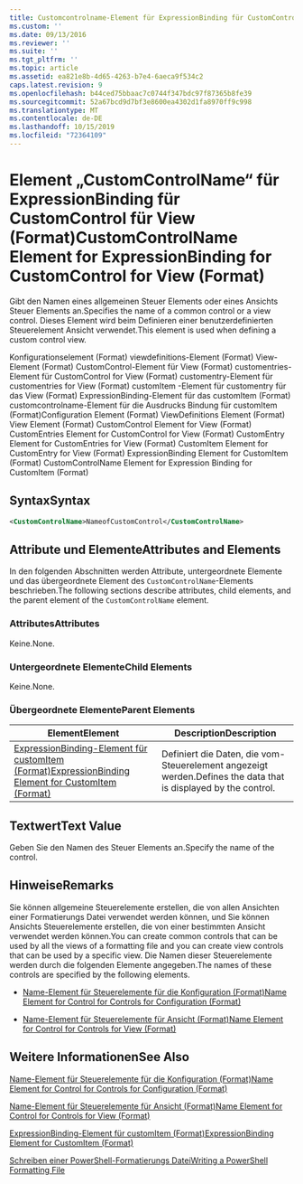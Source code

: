 ```yaml
---
title: Customcontrolname-Element für ExpressionBinding für CustomControl für Ansicht (Format) | Microsoft-Dokumentation
ms.custom: ''
ms.date: 09/13/2016
ms.reviewer: ''
ms.suite: ''
ms.tgt_pltfrm: ''
ms.topic: article
ms.assetid: ea821e8b-4d65-4263-b7e4-6aeca9f534c2
caps.latest.revision: 9
ms.openlocfilehash: b44ced75bbaac7c0744f347bdc97f87365b8fe39
ms.sourcegitcommit: 52a67bcd9d7bf3e8600ea4302d1fa8970ff9c998
ms.translationtype: MT
ms.contentlocale: de-DE
ms.lasthandoff: 10/15/2019
ms.locfileid: "72364109"
---
```

# <a name="customcontrolname-element-for-expressionbinding-for-customcontrol-for-view-format"></a><span data-ttu-id="1db30-102">Element „CustomControlName“ für ExpressionBinding für CustomControl für View (Format)</span><span class="sxs-lookup"><span data-stu-id="1db30-102">CustomControlName Element for ExpressionBinding for CustomControl for View (Format)</span></span>

<span data-ttu-id="1db30-103">Gibt den Namen eines allgemeinen Steuer Elements oder eines Ansichts Steuer Elements an.</span><span class="sxs-lookup"><span data-stu-id="1db30-103">Specifies the name of a common control or a view control.</span></span> <span data-ttu-id="1db30-104">Dieses Element wird beim Definieren einer benutzerdefinierten Steuerelement Ansicht verwendet.</span><span class="sxs-lookup"><span data-stu-id="1db30-104">This element is used when defining a custom control view.</span></span>

<span data-ttu-id="1db30-105">Konfigurationselement (Format) viewdefinitions-Element (Format) View-Element (Format) CustomControl-Element für View (Format) customentries-Element für CustomControl for View (Format) customentry-Element für customentries for View (Format) customItem -Element für customentry für das View (Format) ExpressionBinding-Element für das customItem (Format) customcontrolname-Element für die Ausdrucks Bindung für customItem (Format)</span><span class="sxs-lookup"><span data-stu-id="1db30-105">Configuration Element (Format) ViewDefinitions Element (Format) View Element (Format) CustomControl Element for View (Format) CustomEntries Element for CustomControl for View (Format) CustomEntry Element for CustomEntries for View (Format) CustomItem Element for CustomEntry for View (Format) ExpressionBinding Element for CustomItem (Format) CustomControlName Element for Expression Binding for CustomItem (Format)</span></span>

## <a name="syntax"></a><span data-ttu-id="1db30-106">Syntax</span><span class="sxs-lookup"><span data-stu-id="1db30-106">Syntax</span></span>

```xml
<CustomControlName>NameofCustomControl</CustomControlName>
```

## <a name="attributes-and-elements"></a><span data-ttu-id="1db30-107">Attribute und Elemente</span><span class="sxs-lookup"><span data-stu-id="1db30-107">Attributes and Elements</span></span>

<span data-ttu-id="1db30-108">In den folgenden Abschnitten werden Attribute, untergeordnete Elemente und das übergeordnete Element des `CustomControlName`-Elements beschrieben.</span><span class="sxs-lookup"><span data-stu-id="1db30-108">The following sections describe attributes, child elements, and the parent element of the `CustomControlName` element.</span></span>

### <a name="attributes"></a><span data-ttu-id="1db30-109">Attributes</span><span class="sxs-lookup"><span data-stu-id="1db30-109">Attributes</span></span>

<span data-ttu-id="1db30-110">Keine.</span><span class="sxs-lookup"><span data-stu-id="1db30-110">None.</span></span>

### <a name="child-elements"></a><span data-ttu-id="1db30-111">Untergeordnete Elemente</span><span class="sxs-lookup"><span data-stu-id="1db30-111">Child Elements</span></span>

<span data-ttu-id="1db30-112">Keine.</span><span class="sxs-lookup"><span data-stu-id="1db30-112">None.</span></span>

### <a name="parent-elements"></a><span data-ttu-id="1db30-113">Übergeordnete Elemente</span><span class="sxs-lookup"><span data-stu-id="1db30-113">Parent Elements</span></span>

|<span data-ttu-id="1db30-114">Element</span><span class="sxs-lookup"><span data-stu-id="1db30-114">Element</span></span>|<span data-ttu-id="1db30-115">Description</span><span class="sxs-lookup"><span data-stu-id="1db30-115">Description</span></span>|
|-------------|-----------------|
|[<span data-ttu-id="1db30-116">ExpressionBinding-Element für customItem (Format)</span><span class="sxs-lookup"><span data-stu-id="1db30-116">ExpressionBinding Element for CustomItem (Format)</span></span>](./expressionbinding-element-for-customitem-for-controls-for-configuration-format.md)|<span data-ttu-id="1db30-117">Definiert die Daten, die vom-Steuerelement angezeigt werden.</span><span class="sxs-lookup"><span data-stu-id="1db30-117">Defines the data that is displayed by the control.</span></span>|

## <a name="text-value"></a><span data-ttu-id="1db30-118">Textwert</span><span class="sxs-lookup"><span data-stu-id="1db30-118">Text Value</span></span>

<span data-ttu-id="1db30-119">Geben Sie den Namen des Steuer Elements an.</span><span class="sxs-lookup"><span data-stu-id="1db30-119">Specify the name of the control.</span></span>

## <a name="remarks"></a><span data-ttu-id="1db30-120">Hinweise</span><span class="sxs-lookup"><span data-stu-id="1db30-120">Remarks</span></span>

<span data-ttu-id="1db30-121">Sie können allgemeine Steuerelemente erstellen, die von allen Ansichten einer Formatierungs Datei verwendet werden können, und Sie können Ansichts Steuerelemente erstellen, die von einer bestimmten Ansicht verwendet werden können.</span><span class="sxs-lookup"><span data-stu-id="1db30-121">You can create common controls that can be used by all the views of a formatting file and you can create view controls that can be used by a specific view.</span></span> <span data-ttu-id="1db30-122">Die Namen dieser Steuerelemente werden durch die folgenden Elemente angegeben.</span><span class="sxs-lookup"><span data-stu-id="1db30-122">The names of these controls are specified by the following elements.</span></span>

- [<span data-ttu-id="1db30-123">Name-Element für Steuerelemente für die Konfiguration (Format)</span><span class="sxs-lookup"><span data-stu-id="1db30-123">Name Element for Control for Controls for Configuration (Format)</span></span>](./name-element-for-control-for-controls-for-configuration-format.md)

- [<span data-ttu-id="1db30-124">Name-Element für Steuerelemente für Ansicht (Format)</span><span class="sxs-lookup"><span data-stu-id="1db30-124">Name Element for Control for Controls for View (Format)</span></span>](./name-element-for-control-for-controls-for-view-format.md)

## <a name="see-also"></a><span data-ttu-id="1db30-125">Weitere Informationen</span><span class="sxs-lookup"><span data-stu-id="1db30-125">See Also</span></span>

[<span data-ttu-id="1db30-126">Name-Element für Steuerelemente für die Konfiguration (Format)</span><span class="sxs-lookup"><span data-stu-id="1db30-126">Name Element for Control for Controls for Configuration (Format)</span></span>](./name-element-for-control-for-controls-for-configuration-format.md)

[<span data-ttu-id="1db30-127">Name-Element für Steuerelemente für Ansicht (Format)</span><span class="sxs-lookup"><span data-stu-id="1db30-127">Name Element for Control for Controls for View (Format)</span></span>](./name-element-for-control-for-controls-for-view-format.md)

[<span data-ttu-id="1db30-128">ExpressionBinding-Element für customItem (Format)</span><span class="sxs-lookup"><span data-stu-id="1db30-128">ExpressionBinding Element for CustomItem (Format)</span></span>](./expressionbinding-element-for-customitem-for-controls-for-configuration-format.md)

[<span data-ttu-id="1db30-129">Schreiben einer PowerShell-Formatierungs Datei</span><span class="sxs-lookup"><span data-stu-id="1db30-129">Writing a PowerShell Formatting File</span></span>](./writing-a-powershell-formatting-file.md)
